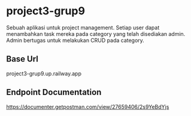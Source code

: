 # project3-grup9
Sebuah aplikasi untuk project management. Setiap user dapat menambahkan task mereka pada category yang telah disediakan admin. Admin bertugas untuk melakukan CRUD pada category.

## Base Url
project3-grup9.up.railway.app

## Endpoint Documentation
https://documenter.getpostman.com/view/27659406/2s9YeBdYjs
